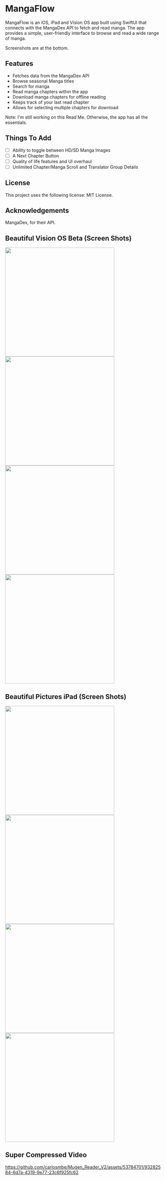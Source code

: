 # MangaFlow

MangaFlow is an iOS, iPad and Vision OS app built using SwiftUI that connects with the MangaDex API to fetch and read manga. The app provides a simple, user-friendly interface to browse and read a wide range of manga.

Screenshots are at the bottom.


## Features

- Fetches data from the MangaDex API
- Browse seasonal Manga titles
- Search for manga
- Read manga chapters within the app
- Download manga chapters for offline reading
- Keeps track of your last read chapter
- Allows for selecting multiple chapters for download

Note: I'm still working on this Read Me. Otherwise, the app has all the essentials.

## Things To Add

- [ ] Ability to toggle between HD/SD Manga Images
- [ ] A Next Chapter Button
- [ ] Quality of life features and UI overhaul
- [ ] Unlimited Chapter/Manga Scroll and Translator Group Details

## License

This project uses the following license: MIT License.

## Acknowledgements

MangaDex, for their API. 


## Beautiful Vision OS Beta (Screen Shots)
<img src="https://github.com/carlosmbe/Mugen_Reader_V2/assets/53784701/9f7e01f3-461a-4c24-80b9-4ffa541ed806" width="350">
<img src="https://github.com/carlosmbe/Mugen_Reader_V2/assets/53784701/17c13fd6-a9b5-406e-adf3-61407687b95a" width="350">
<img src="https://github.com/carlosmbe/Mugen_Reader_V2/assets/53784701/71d6b2a0-8fe9-4519-b3da-8a05f556ebe7" width="350">
<img src="https://github.com/carlosmbe/Mugen_Reader_V2/assets/53784701/80513b35-00a6-4c8f-b17e-99122eb4368d" width="350">

 
## Beautiful Pictures iPad (Screen Shots)

<img src="https://github.com/carlosmbe/Mugen_Reader_V2/assets/53784701/7843bbbf-cb4f-46fc-8cf8-c9fc028e047f" width="350">
<img src="https://github.com/carlosmbe/Mugen_Reader_V2/assets/53784701/4e2dda33-9dd6-4fa3-86dd-aa5d39f61d26" width="350">
<img src="https://github.com/carlosmbe/Mugen_Reader_V2/assets/53784701/d5c6802b-7ea5-4cc4-9ff1-56dc02cad47c" width="350">
<img src="https://github.com/carlosmbe/Mugen_Reader_V2/assets/53784701/58909b59-5f5f-4176-aabf-8dcebca1475b" width="350">


## Super Compressed Video 

https://github.com/carlosmbe/Mugen_Reader_V2/assets/53784701/93282584-6d7a-4319-9e77-23c6f925fc62



